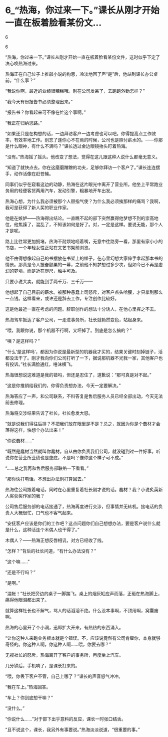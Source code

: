 # 6_“热海，你过来一下。”课长从刚才开始一直在板着脸看某份文...

6

6

“热海，你过来一下。”课长从刚才开始一直在板着脸看某份文件，这时似乎下定了决心唤热海过来。

热海正在自己位子上推敲小说的构思，冷淡地回了声“是”后，他站到课长办公桌前。“什么事？”

“我说你啊，最近的业绩很糟糕哦。别在公司发呆了，去跑跑外勤怎样？”

“我今天有份报告书必须整理出来。”

“报告书？你看起来可不像在忙这个事啊。”

“我正在归纳思路。”

“如果还只是在构想的话，一边拜访客户一边考虑也可以吧。你得提高点工作效率，有效率地工作。别忘了连你心不在焉的时候，公司也是照付薪水的。——你那是什么眼神，有什么不满吗？”课长透过金边眼镜抬头盯着热海。

“没有。”热海摇了摇头。他改变了想法，觉得在这儿跟这种人说什么都毫无意义。

“知道了就快点去。你在这磨磨蹭蹭的功夫，足够你拜访一个客户了。”课长连连摆手，动作活像在赶苍蝇。

同事们似乎在窥看这边的动静，热海在这片眼光中离开了营业所。他坐上平常跑业务用的轻便客货两用汽车，发动引擎，粗暴地开车出发。

热海心想，为什么我必须被那个人颐指气使？为什么我必须挨那样的痛骂？我啊，我可是获得了新人奖的职业作家。

他是在嫉妒——热海得出结论。一直瞧不起的部下突然赢得他梦想不到的崇高地位，他焦躁了，混乱了，不知该如何是好了。对，一定是这样。要说无能，那个人才是呢。

路上比往常更加拥堵，热海不耐烦地咂着嘴，无意中往路旁一看，那里有家小小的书店，一个年轻女性正站在文艺书架前浏览。

他不由得想像起自己的书摆放在书架上的样子，在心里幻想大家伸手拿起那本书的情景。那真是令人振奋颤栗的一幕，之前他不知梦想过多少次，但如今已不再是虚幻的梦境，而是近在咫尺，触手可及。

只要小说大卖，就能到手两千万、三千万——

他想起了自己目前的薪水。被那种愚蠢上司怒斥，对客户点头哈腰，才只拿到那么一点钱。这样看来，或许还是辞去工作，专注创作比较好。

这是他最近一直在考虑的问题。辞职创作的想法十分诱人，在他心里挥之不去。

热海驾车抵达了客户公司，一走进事务所，社长就勃然变色，站起身来。

“喂，我跟你说，那个机器不行啊，又坏掉了。到底是怎么搞的？”

“咦？是这样吗？”

“什么‘是这样吗’，都因为你说是最新型的机器我才买的，结果关键时刻掉链子，活都没法干了。刚才我向你们公司打听了一下，据说那机器不光我一家，其他客户也有投诉。”社长满脸通红，唾沫横飞。

热海很想说这难道是我的错吗，但还是忍住了，道歉说：“那可真是对不起。”

“这是你推销给我们的，你得负责想办法，今天一定要解决。”

热海答应了一声，和公司联系，不料答复是售后服务人员已经全部出动，今天无法前去修理。

热海将交涉结果告诉了社长，社长愈发大怒。

“就是说我们得往后排？不把我们放在眼里是不是？总之，就因为你是个蠢材才会落得这样，快想个办法出来！”

“你说蠢材……”

“既然是蠢材当然就叫你蠢材。自从由你负责我们公司，就没碰到过一件好事。听说你在营业所业绩也是垫底，不是吗？像你这个样子可不成。”

“……总之我再和售后服务部联络一下看看。”

“那你快打电话。不想出办法别打算回去。”

热海往公司拨着电话，同时在心里重复着社长刚才说的话。蠢材？我？小说炙英新人奖获奖作家的我？

公司售后服务部的电话接通了，热海再度进行交涉，但事情并无转机。接电话的负责人大概很忙，口气也不客气起来。

“安抚客户应该是你们的工作吧？这点问题你们自己想想办法，要是客户说什么就是什么，这种活连个木偶人也干得了。”

木偶人？——热海正想反唇相讥，对方已经收了线。

“怎样？”背后的社长问道，“有什么办法没有？”

“这个嘛……”

“还是不行吗？”

“是啊。”

“混帐！”社长把旁边的桌子一脚踹飞。桌上的烟灰缸应声而落，正砸在热海脚上，痛得他眼泪都出来了。

就算这样社长也不解气，骂人的话滔滔不绝。什么没本事啊，不顶用啊，窝囊废啊。

热海的心里开了个小洞，迅即扩大开来，有热热的东西涌入。

“让你这种人来跑业务根本就是个错误。不，应该说竟然有公司肯雇你，本身就够奇怪的。你这种人啊，你这种人啊……喂，你要去哪？”

无视社长的怒斥，热海离开了客户的事务所，再度坐上汽车。

几分钟后，手机响了，是课长打来的。

“喂，你丢下客户不管，自己上哪了？”课长的声音怒气冲冲。

“我在车上。”热海回答。

“车上？你到底想干嘛？”

“没什么。”

“你说什么……”对于部下出乎意料的反应，课长一时张口结舌。

“且不说这个，课长，我另外有事要说。”热海淡淡说道，“很重要的事。”